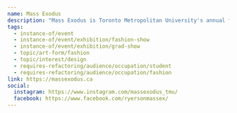 ```yaml
---
name: Mass Exodus
description: "Mass Exodus is Toronto Metropolitan University's annual fashion showcase featuring graduating students from the School of Fashion. The event includes runway shows and exhibitions displaying final capstone projects from fourth-year design and communication students. Produced by students in The Creative School as part of the Live Event Supercourse, Mass Exodus has been a celebrated fashion event for over 30 years, committed to sustainability, social justice, and inclusive design."
tags:
  - instance-of/event
  - instance-of/event/exhibition/fashion-show
  - instance-of/event/exhibition/grad-show
  - topic/art-form/fashion
  - topic/interest/design
  - requires-refactoring/audience/occupation/student
  - requires-refactoring/audience/occupation/fashion
link: https://massexodus.ca
social:
  instagram: https://www.instagram.com/massexodus_tmu/
  facebook: https://www.facebook.com/ryersonmassex/
---
```

